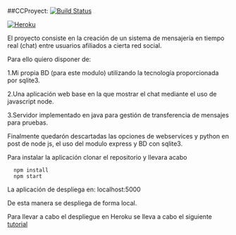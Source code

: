 ##CCProyect:
[![Build Status](https://travis-ci.org/lrdzero/CCProyect.svg?branch=master)](https://travis-ci.org/lrdzero/CCProyect/branches)

[![Heroku](https://www.herokucdn.com/deploy/button.png)](https://dashboard.heroku.com/apps/agile-falls-2001/resources)


El proyecto consiste en la creación de un sistema de mensajería en tiempo real (chat) entre usuarios afiliados a cierta red social. 

Para ello quiero disponer de:

1.Mi propia BD (para este modulo) utilizando la tecnología proporcionada por sqlite3.

2.Una aplicación web base en la que mostrar el chat mediante el uso de javascript node.

3.Servidor implementado en java para gestión de transferencia de mensajes para pruebas.

Finalmente quedarón descartadas las opciones de webservices y python en post de node js, el uso del modulo express y BD con sqlite3.

Para instalar la aplicación clonar el repositorio y llevara acabo

      npm install
      npm start

La aplicación de despliega en:
      localhost:5000

De esta manera se despliega de forma local.

Para llevar a cabo el despliegue en Heroku se lleva a cabo el siguiente [tutorial]()
      

